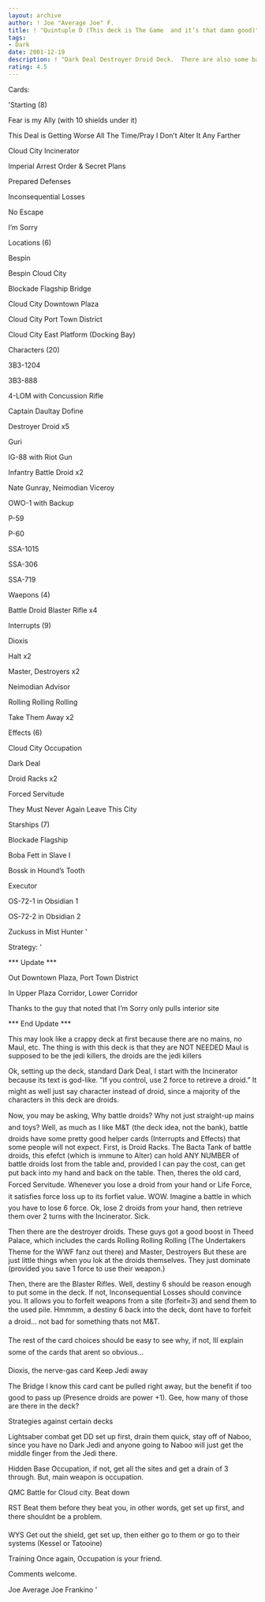 ```yaml
---
layout: archive
author: ! Joe "Average Joe" F.
title: ! "Quintuple D (This deck is The Game  and it’s that damn good)"
tags:
- Dark
date: 2001-12-19
description: ! "Dark Deal Destroyer Droid Deck.  There are also some battle droids in there to.  Dominate Cloud City with Trade Federation troops."
rating: 4.5
---
```

Cards: 

'Starting (8)

Fear is my Ally (with 10 shields under it)

This Deal is Getting Worse All The Time/Pray I Don’t Alter It Any Farther

Cloud City Incinerator

Imperial Arrest Order & Secret Plans

Prepared Defenses

Inconsequential Losses

No Escape

I’m Sorry


Locations (6)

Bespin

Bespin Cloud City

Blockade Flagship Bridge

Cloud City Downtown Plaza

Cloud City Port Town District

Cloud City East Platform (Docking Bay)


Characters (20)

3B3-1204

3B3-888

4-LOM with Concussion Rifle

Captain Daultay Dofine

Destroyer Droid x5

Guri

IG-88 with Riot Gun

Infantry Battle Droid x2

Nate Gunray, Neimodian Viceroy

OWO-1 with Backup

P-59

P-60

SSA-1015

SSA-306

SSA-719


Waepons (4)

Battle Droid Blaster Rifle x4


Interrupts (9)

Dioxis

Halt x2

Master, Destroyers x2

Neimodian Advisor

Rolling Rolling Rolling

Take Them Away x2


Effects (6)

Cloud City Occupation

Dark Deal

Droid Racks x2

Forced Servitude

They Must Never Again Leave This City


Starships (7)

Blockade Flagship

Boba Fett in Slave I

Bossk in Hound’s Tooth

Executor

OS-72-1 in Obsidian 1

OS-72-2 in Obsidian 2

Zuckuss in Mist Hunter '

Strategy: '

*** Update ***

Out Downtown Plaza, Port Town District

In Upper Plaza Corridor, Lower Corridor

Thanks to the guy that noted that I’m Sorry only pulls interior site

*** End Update ***

This may look like a crappy deck at first because there are no mains, no Maul, etc.  The thing is with this deck is that they are NOT NEEDED  Maul is supposed to be the jedi killers, the droids are the jedi killers  


Ok, setting up the deck, standard Dark Deal, I start with the Incinerator because its text is god-like.  ”If you control, use 2 force to retireve a droid.”  It might as well just say character instead of droid, since a majority of the characters in this deck are droids.  


Now, you may be asking, Why battle droids?  Why not just straight-up mains and toys?  Well, as much as I like M&T (the deck idea, not the bank), battle droids have some pretty good helper cards (Interrupts and Effects) that some people will not expect.  First, is Droid Racks.  The Bacta Tank of battle droids, this efefct (which is immune to Alter) can hold ANY NUMBER of battle droids lost from the table and, provided I can pay the cost, can get put back into my hand and back on the table.  Then, theres the old card, Forced Servitude.  Whenever you lose a droid from your hand or Life Force, it satisfies force loss up to its forfiet value.  WOW.  Imagine a battle in which you have to lose 6 force.  Ok, lose 2 droids from your hand, then retrieve them over 2 turns with the Incinerator.  Sick.  


Then there are the destroyer droids.  These guys got a good boost in Theed Palace, which includes the cards Rolling Rolling Rolling (The Undertakers Theme for the WWF fanz out there) and Master, Destroyers  But these are just little things when you lok at the droids themselves.  They just dominate (provided you save 1 force to use their weapon.)  


Then, there are the Blaster Rifles.  Well, destiny 6 should be reason enough to put some in the deck.  If not, Inconsequential Losses should convince you.  It allows you to forfeit weapons from a site (forfeit=3) and send them to the used pile.  Hmmmm, a destiny 6 back into the deck, dont have to forfeit a droid... not bad for something thats not M&T.  


The rest of the card choices should be easy to see why, if not, Ill explain some of the cards that arent so obvious... 

Dioxis, the nerve-gas card  Keep Jedi away  

The Bridge  I know this card cant be pulled right away, but the benefit if too good to pass up (Presence droids are power +1).  Gee, how many of those are there in the deck?  


Strategies against certain decks  

Lightsaber combat get DD set up first, drain them quick, stay off of Naboo, since you have no Dark Jedi and anyone going to Naboo will just get the middle finger from the Jedi there.

Hidden Base Occupation, if not, get all the sites and get a drain of 3 through.  But, main weapon is occupation.  

QMC Battle for Cloud city.  Beat down  

RST Beat them before they beat you, in other words, get set up first, and there shouldnt be a problem.  

WYS Get out the shield, get set up, then either go to them or go to their systems (Kessel or Tatooine)

Training Once again, Occupation is your friend.  


Comments welcome.  

Joe Average Joe Frankino    '